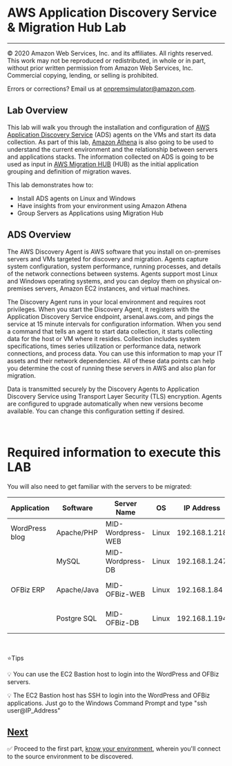 # AWS Application Discovery Service & Migration Hub Lab

---

© 2020 Amazon Web Services, Inc. and its affiliates. All rights reserved. This work may not be reproduced or redistributed, in whole or in part, without prior written permission from Amazon Web Services, Inc. Commercial copying, lending, or selling is prohibited.

Errors or corrections? Email us at onpremsimulator@amazon.com.

## Lab Overview

This lab will walk you through the installation and configuration of [AWS Application Discovery Service](https://aws.amazon.com/application-discovery/) (ADS) agents on the VMs and start its data collection. As part of this lab, [Amazon Athena](https://aws.amazon.com/athena/) is also going to be used to understand the current environment and the relationship between servers and applications stacks. The information collected on ADS is going to be used as input in [AWS Migration HUB](https://aws.amazon.com/migration-hub/) (HUB) as the initial application grouping and definition of migration waves.

This lab demonstrates how to:

- Install ADS agents on Linux and Windows
- Have insights from your environment using Amazon Athena
- Group Servers as Applications using Migration Hub

## ADS Overview

The AWS Discovery Agent is AWS software that you install on on-premises servers and VMs targeted for discovery and migration. Agents capture system configuration, system performance, running processes, and details of the network connections between systems. Agents support most Linux and Windows operating systems, and you can deploy them on physical on-premises servers, Amazon EC2 instances, and virtual machines.

The Discovery Agent runs in your local environment and requires root privileges. When you start the Discovery Agent, it registers with the Application Discovery Service endpoint, arsenal.aws.com, and pings the service at 15 minute intervals for configuration information. When you send a command that tells an agent to start data collection, it starts collecting data for the host or VM where it resides. Collection includes system specifications, times series utilization or performance data, network connections, and process data. You can use this information to map your IT assets and their network dependencies. All of these data points can help you determine the cost of running these servers in AWS and also plan for migration.

Data is transmitted securely by the Discovery Agents to Application Discovery Service using Transport Layer Security (TLS) encryption. Agents are configured to upgrade automatically when new versions become available. You can change this configuration setting if desired.

&nbsp;

# Required information to execute this LAB

You will also need to get familiar with the servers to be migrated:

| Application | Software | Server Name | OS | IP Address | Username | Password | Application Test |
| --- | --- | --- | --- | --- | --- | --- | --- |
| WordPress blog | Apache/PHP | MID-Wordpress-WEB | Linux | 192.168.1.218 | user | Password you defined during CloudFormation | http://wordpress-web/ |
|  | MySQL | MID-Wordpress-DB | Linux | 192.168.1.247 | user | Password you defined during CloudFormation |   |
| OFBiz ERP | Apache/Java | MID-OFBiz-WEB | Linux | 192.168.1.84 | user | Password you defined during CloudFormation | https://ofbiz-web:8443/accounting |
|  | Postgre SQL | MID-OFBiz-DB | Linux | 192.168.1.194 | user | Password you defined during CloudFormation |   |

&nbsp;

⭐Tips

💡 You can use the EC2 Bastion host to login into the WordPress and OFBiz servers.

💡 The EC2 Bastion host has SSH to login into the WordPress and OFBiz applications. Just go to the Windows Command Prompt and type "ssh user@IP_Address"



## [Next](./1_know_your_environment.md)

✅ Proceed to the first part, [know your environment](./README_ADS_MD/1_know_your_environment.md), wherein you'll connect to the source environment to be discovered.

&nbsp;
